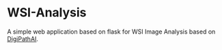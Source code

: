 # WSI-Analysis
A simple web application based on flask for WSI Image Analysis based on [DigiPathAI](https://github.com/haranrk/DigiPathAI).
